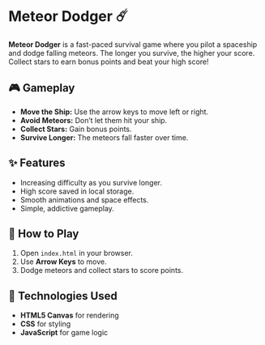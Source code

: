 # Meteor Dodger ☄️ 

**Meteor Dodger** is a fast-paced survival game where you pilot a spaceship and dodge falling meteors. The longer you survive, the higher your score. Collect stars to earn bonus points and beat your high score!

## 🎮 Gameplay

- **Move the Ship:** Use the arrow keys to move left or right.
- **Avoid Meteors:** Don’t let them hit your ship.
- **Collect Stars:** Gain bonus points.
- **Survive Longer:** The meteors fall faster over time.

## ✨ Features

- Increasing difficulty as you survive longer.
- High score saved in local storage.
- Smooth animations and space effects.
- Simple, addictive gameplay.

## 🚀 How to Play

1. Open `index.html` in your browser.
2. Use **Arrow Keys** to move.
3. Dodge meteors and collect stars to score points.

## 🧩 Technologies Used

- **HTML5 Canvas** for rendering
- **CSS** for styling
- **JavaScript** for game logic


